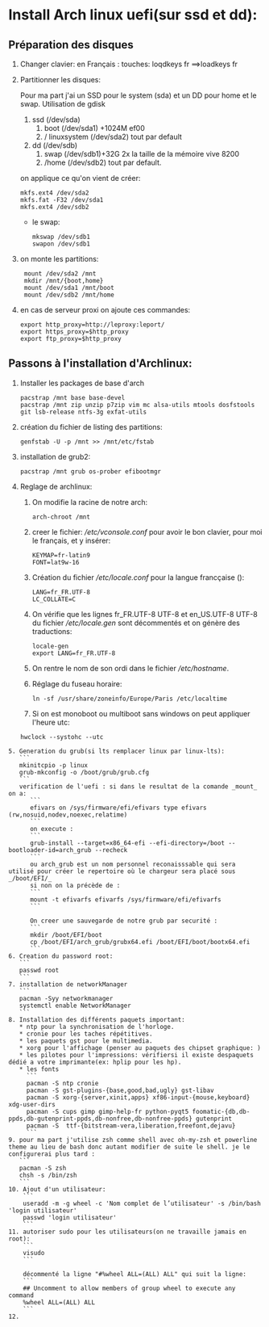 # Install Arch linux uefi(sur ssd et dd):

   ## Préparation des disques

1. Changer clavier: en Français : touches: loqdkeys fr  ==>loadkeys fr
2. Partitionner les disques:

    Pour ma part j'ai un SSD pour le system (sda) et un DD pour home et le swap.
    Utilisation de gdisk
   1. ssd (/dev/sda) 
      1. boot (/dev/sda1) +1024M ef00
      2. / linuxsystem (/dev/sda2) tout par default
   2. dd (/dev/sdb)
      1. swap (/dev/sdb1)+32G 2x la taille de la mémoire vive 8200
      2. /home (/dev/sdb2) tout par default.

    on applique ce qu'on vient de créer:
    ```
    mkfs.ext4 /dev/sda2
    mkfs.fat -F32 /dev/sda1
    mkfs.ext4 /dev/sdb2
    ```
    * le swap:
       ```
       mkswap /dev/sdb1
       swapon /dev/sdb1
       ```

3. on monte les partitions:
   ```
    mount /dev/sda2 /mnt
    mkdir /mnt/{boot,home}
    mount /dev/sda1 /mnt/boot
    mount /dev/sdb2 /mnt/home
   ```
4. en cas de serveur proxi on ajoute ces commandes:
   ```
   export http_proxy=http://leproxy:leport/
   export https_proxy=$http_proxy
   export ftp_proxy=$http_proxy
   ```

## Passons à l'installation d'Archlinux:
  
   1. Installer les packages de base d'arch
      ```
      pacstrap /mnt base base-devel
      pacstrap /mnt zip unzip p7zip vim mc alsa-utils mtools dosfstools git lsb-release ntfs-3g exfat-utils
      ```
   2. création du fichier de listing des partitions:
      ```
      genfstab -U -p /mnt >> /mnt/etc/fstab
      ```
   3. installation de grub2:
      ```
      pacstrap /mnt grub os-prober efibootmgr
      ```

   4. Reglage de archlinux:
      1. On modifie la racine de  notre arch:
         ```
         arch-chroot /mnt
         ```
      2. creer le fichier: _/etc/vconsole.conf_ pour avoir le bon clavier, pour moi le français, et y insérer:
         ```
         KEYMAP=fr-latin9
         FONT=lat9w-16
         ```
      3. Création du fichier _/etc/locale.conf_ pour la langue francçaise ():
         ```
         LANG=fr_FR.UTF-8
         LC_COLLATE=C
         ```
      4. On vérifie que les lignes fr_FR.UTF-8 UTF-8 et en_US.UTF-8 UTF-8 du fichier _/etc/locale.gen_ sont décommentés et on génère des traductions:
         ```
         locale-gen
         export LANG=fr_FR.UTF-8
         ```
      5. On rentre le nom de son ordi dans le fichier _/etc/hostname_.
      6. Réglage du fuseau horaire:
         ```
         ln -sf /usr/share/zoneinfo/Europe/Paris /etc/localtime
         ```

      7. Si on est monoboot ou multiboot sans windows on peut appliquer l'heure utc:
      ```
      hwclock --systohc --utc
      ```
    5. Generation du grub(si lts remplacer linux par linux-lts):
       ```
       mkinitcpio -p linux
       grub-mkconfig -o /boot/grub/grub.cfg
       ```
       verification de l'uefi : si dans le resultat de la comande _mount_ on a:
          ```
          efivars on /sys/firmware/efi/efivars type efivars (rw,nosuid,nodev,noexec,relatime)
          ```
          on execute :
          ```
          grub-install --target=x86_64-efi --efi-directory=/boot --bootloader-id=arch_grub --recheck
          ```
          ou arch_grub est un nom personnel reconaisssable qui sera utilisé pour créer le repertoire où le chargeur sera placé sous _/boot/EFI/_
          si non on la précède de :
          ```
          mount -t efivarfs efivarfs /sys/firmware/efi/efivarfs
          ```

          On creer une sauvegarde de notre grub par securité :
          ```
          mkdir /boot/EFI/boot
          cp /boot/EFI/arch_grub/grubx64.efi /boot/EFI/boot/bootx64.efi
          ```
    6. Creation du password root:
       ```
       passwd root
       ```
    7. installation de networkManager
       ```
       pacman -Syy networkmanager
       systemctl enable NetworkManager
       ```
    8. Installation des différents paquets important:
       * ntp pour la synchronisation de l'horloge.
       * cronie pour les taches répétitives.
       * les paquets gst pour le multimedia.
       * xorg pour l'affichage (penser au paquets des chipset graphique: )
       * les pilotes pour l'impressions: vérifiersi il existe despaquets dédié a votre imprimante(ex: hplip pour les hp).
       * les fonts
         ```
         pacman -S ntp cronie
         pacman -S gst-plugins-{base,good,bad,ugly} gst-libav
         pacman -S xorg-{server,xinit,apps} xf86-input-{mouse,keyboard} xdg-user-dirs
         pacman -S cups gimp gimp-help-fr python-pyqt5 foomatic-{db,db-ppds,db-gutenprint-ppds,db-nonfree,db-nonfree-ppds} gutenprint
         pacman -S  ttf-{bitstream-vera,liberation,freefont,dejavu}
         ```
    9. pour ma part j'utilise zsh comme shell avec oh-my-zsh et powerline theme au lieu de bash donc autant modifier de suite le shell. je le configurerai plus tard :
       ```
       pacman -S zsh
       chsh -s /bin/zsh
       ```
    10. Ajout d'un utilisateur:
        ```
        useradd -m -g wheel -c 'Nom complet de l’utilisateur' -s /bin/bash 'login utilisateur'
        passwd 'login utilisateur'
        ```
    11. autoriser sudo pour les utilisateurs(on ne travaille jamais en root):
        ```
        visudo
        ```

        décommenté la ligne "#%wheel ALL=(ALL) ALL" qui suit la ligne:
        ```
        ## Uncomment to allow members of group wheel to execute any command
        %wheel ALL=(ALL) ALL
        ```
    12. 